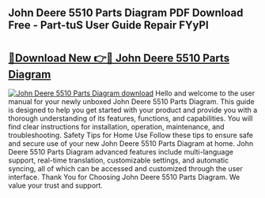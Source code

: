 ## John Deere 5510 Parts Diagram PDF Download Free - Part-tuS User Guide Repair FYyPl

# <h2><a href="http://dfmtbl.blite.top/?on=John+Deere+5510+Parts+Diagram">🔗Download New 👉🔴 John Deere 5510 Parts Diagram</a></h2>

[![John Deere 5510 Parts Diagram download](https://i.imgur.com/lujVjoI.png)](http://dfmtbl.blite.top/?on=John+Deere+5510+Parts+Diagram)
Hello and welcome to the user manual for your newly unboxed John Deere 5510 Parts Diagram. This guide is designed to help you get started with your product and provide you with a thorough understanding of its features, functions, and capabilities. You will find clear instructions for installation, operation, maintenance, and troubleshooting. Safety Tips for Home Use Follow these tips to ensure safe and secure use of your new John Deere 5510 Parts Diagram at home. John Deere 5510 Parts Diagram advanced features include multi-language support, real-time translation, customizable settings, and automatic syncing, all of which can be accessed and customized through the user interface. Thank You for Choosing John Deere 5510 Parts Diagram. We value your trust and support.
